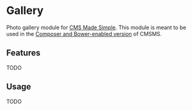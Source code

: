 # Gallery

Photo gallery module for [CMS Made Simple](http://www.cmsmadesimple.org). This module is meant to be
used in the [Composer and Bower-enabled version](https://github.com/torfs-ict/cmsms) of CMSMS.

## Features

TODO

## Usage

TODO
